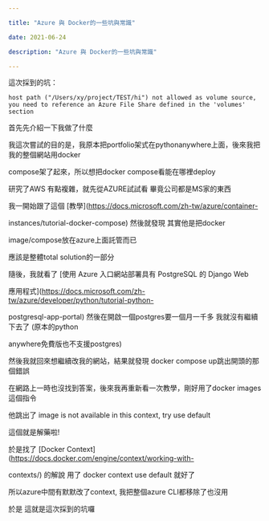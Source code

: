 ```yaml
---

title: "Azure 與 Docker的一些坑與常識"

date: 2021-06-24

description: "Azure 與 Docker的一些坑與常識"

---
```




這次採到的坑：



    

    

    host path ("/Users/xy/project/TEST/hi") not allowed as volume source, you need to reference an Azure File Share defined in the 'volumes' section



首先先介紹一下我做了什麼



我這次嘗試的目的是，我原本把portfolio架式在pythonanywhere上面，後來我把我的整個網站用docker

compose架了起來，所以想把docker compose看能在哪裡deploy



研究了AWS 有點複雜，就先從AZURE試試看 畢竟公司都是MS家的東西



我一開始跟了這個 [教學](https://docs.microsoft.com/zh-tw/azure/container-

instances/tutorial-docker-compose) 然後就發現 其實他是把docker

image/compose放在azure上面託管而已



應該是整體total solution的一部分



隨後，我就看了 [使用 Azure 入口網站部署具有 PostgreSQL 的 Django Web

應用程式](https://docs.microsoft.com/zh-tw/azure/developer/python/tutorial-python-

postgresql-app-portal) 然後在開啟一個postgres要一個月一千多 我就沒有繼續下去了 (原本的python

anywhere免費版也不支援postgres)



然後我就回來想繼續改我的網站，結果就發現 docker compose up跳出開頭的那個錯誤



在網路上一時也沒找到答案，後來我再重新看一次教學，剛好用了docker images這個指令



他跳出了 image is not available in this context, try use default



這個就是解藥啦!



於是找了 [Docker Context](https://docs.docker.com/engine/context/working-with-

contexts/) 的解說 用了 docker context use default 就好了



所以azure中間有默默改了context, 我把整個azure CLI都移除了也沒用



於是 這就是這次採到的坑囉



